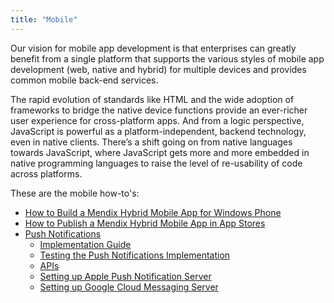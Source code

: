 ```yaml
---
title: "Mobile"
---
```

Our vision for mobile app development is that enterprises can greatly benefit from a single platform that supports the various styles of mobile app development (web, native and hybrid) for multiple devices and provides common mobile back-end services.

The rapid evolution of standards like HTML and the wide adoption of frameworks to bridge the native device functions provide an ever-richer user experience for cross-platform apps. And from a logic perspective, JavaScript is powerful as a platform-independent, backend technology, even in native clients. There’s a shift going on from native languages towards JavaScript, where JavaScript gets more and more embedded in native programming languages to raise the level of re-usability of code across platforms.

These are the mobile how-to's:

* [How to Build a Mendix Hybrid Mobile App for Windows Phone](building-a-mendix-hybrid-mobile-app-for-windows-phone)
* [How to Publish a Mendix Hybrid Mobile App in App Stores](publishing-a-mendix-hybrid-mobile-app-in-mobile-app-stores)
* [Push Notifications](push-notifications)
    * [Implementation Guide](implementation-guide)
    * [Testing the Push Notifications Implementation](testing-the-implementation)
    * [APIs](apis)
    * [Setting up Apple Push Notification Server](setting-up-apple-push-notification-server)
    * [Setting up Google Cloud Messaging Server](setting-up-google-firebase-cloud-messaging-server)
